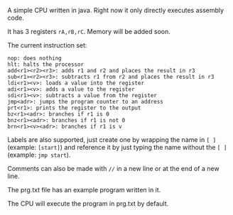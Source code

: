 A simple CPU written in java.
Right now it only directly executes assembly code.

It has 3 registers ```rA,rB,rC```.
Memory will be added soon.

The current instruction set:
```
nop: does nothing
hlt: halts the processor
add<r1><r2><r3>: adds r1 and r2 and places the result in r3
sub<r1><r2><r3>: subtracts r1 from r2 and places the result in r3
ldi<r1><v>: loads a value into the register
adi<r1><v>: adds a value to the register
sdi<r1><v>: subtracts a value from the register
jmp<adr>: jumps the program counter to an address
prt<r1>: prints the register to the output
bz<r1><adr>: branches if r1 is 0
bnz<r1><adr>: branches if r1 is not 0
brn<r1><v><adr>: branches if r1 is v
```
Labels are also supported, just create one by wrapping the name in ```[ ]``` (example: ```[start]```) and reference it by just typing the name without the ```[ ]``` (example: ```jmp start```).

Comments can also be made with ```//``` in a new line or at the end of a new line.

The prg.txt file has an example program written in it.

The CPU will execute the program in prg.txt by default.
